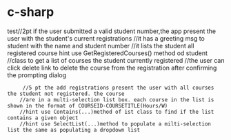 # c-sharp
test//2pt if the user submitted a valid student number,the app present the user with the student's current registrations
            //it has a greeting msg to student with the name and student number
            //it lists the student all registered course hint use GetRegisteredCourses() method od student
            //class to get a list of courses the student currently registered
            //the user can click delete link to delete the course from the registration after confirming the prompting dialog
         
         //5 pt the add registrations present the user with all courses the student not registered. the course
        //are in a multi-selection list box. each course in the list is shown in the format of COURSEID-COURSETITLE(Hours/W)
        //hint use Contains(...)method of ist class to find if the list contains a given object
        //hint use SelectList(...)method to populate a milti-selection list the same as populating a dropdown list
        
